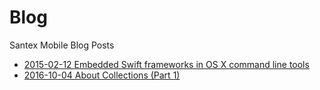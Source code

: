 # Blog
Santex Mobile Blog Posts


- [2015-02-12 Embedded Swift frameworks in OS X command line tools](https://github.com/Santex-Mobile/Blog/blob/master/2015-02-12-embedded-swift-frameworks-osx-command-line-tools.md)
- [2016-10-04 About Collections (Part 1)](https://github.com/Santex-Mobile/Blog/blob/master/04-10-2016-collections-part-1.md)
